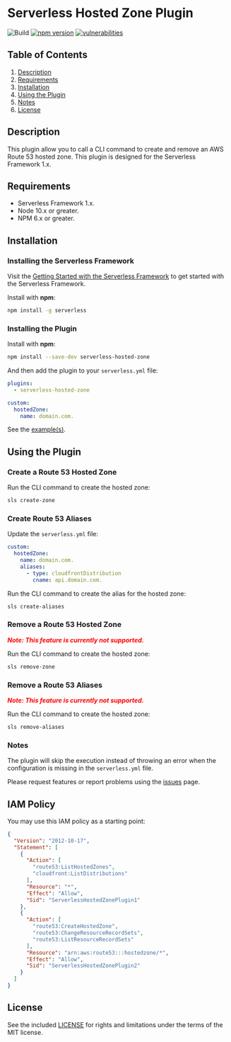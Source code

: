 # Serverless Hosted Zone Plugin

![Build](https://github.com/miguel-a-calles-mba/serverless-hosted-zone/workflows/Push%20to%20master/badge.svg)
[![npm version](https://badge.fury.io/js/serverless-hosted-zone.svg)](https://www.npmjs.com/package/serverless-hosted-zone)
[![vulnerabilities](https://snyk.io/test/github/miguel-a-calles-mba/serverless-hosted-zone/badge.svg)](https://snyk.io/test/github/miguel-a-calles-mba/serverless-hosted-zone)


## Table of Contents

1. [Description](#description)
2. [Requirements](#requirements)
3. [Installation](#installation)
4. [Using the Plugin](#using-the-plugin)
5. [Notes](#notes)
6. [License](#license)

## Description

This plugin allow you to call a CLI command to create and remove an AWS Route 53 hosted zone. This plugin is designed for the Serverless Framework 1.x.

## Requirements

- Serverless Framework 1.x.
- Node 10.x or greater.
- NPM 6.x or greater.

## Installation

### Installing the Serverless Framework

Visit the [Getting Started with the Serverless Framework](https://serverless.com/framework/docs/getting-started) to get started with the Serverless Framework.

Install with **npm**:

```sh
npm install -g serverless
```

### Installing the Plugin

Install with **npm**:

```sh
npm install --save-dev serverless-hosted-zone
```

And then add the plugin to your `serverless.yml` file:

```yaml
plugins:
  - serverless-hosted-zone

custom:
  hostedZone:
    name: domain.com.
```

See the [example(s)](./examples).

## Using the Plugin

### Create a Route 53 Hosted Zone

Run the CLI command to create the hosted zone:

```sh
sls create-zone
```

### Create Route 53 Aliases

Update the `serverless.yml` file:

```yaml
custom:
  hostedZone:
    name: domain.com.
    aliases:
      - type: cloudfrontDistribution
        cname: api.domain.com.
```

Run the CLI command to create the alias for the hosted zone:

```sh
sls create-aliases
```

### Remove a Route 53 Hosted Zone

***<span style="color:red">Note: This feature is currently not supported.</span>***

Run the CLI command to create the hosted zone:

```sh
sls remove-zone
```

### Remove a Route 53 Aliases

***<span style="color:red">Note: This feature is currently not supported.</span>***

Run the CLI command to create the hosted zone:

```sh
sls remove-aliases
```

### Notes

The plugin will skip the execution instead of throwing an error when the configuration is missing in the `serverless.yml` file.

Please request features or report problems using the [issues](https://github.com/miguel-a-calles-mba/serverless-hosted-zone/issues) page.

## IAM Policy

You may use this IAM policy as a starting point:

```json
{
  "Version": "2012-10-17",
  "Statement": [
    {
      "Action": [
        "route53:ListHostedZones",
        "cloudfront:ListDistributions"
      ],
      "Resource": "*",
      "Effect": "Allow",
      "Sid": "ServerlessHostedZonePlugin1"
    },
    {
      "Action": [
        "route53:CreateHostedZone",
        "route53:ChangeResourceRecordSets",
        "route53:ListResourceRecordSets"
      ],
      "Resource": "arn:aws:route53:::hostedzone/*",
      "Effect": "Allow",
      "Sid": "ServerlessHostedZonePlugin2"
    }
  ]
}
```

## License

See the included [LICENSE](LICENSE) for rights and limitations under the terms of the MIT license.
